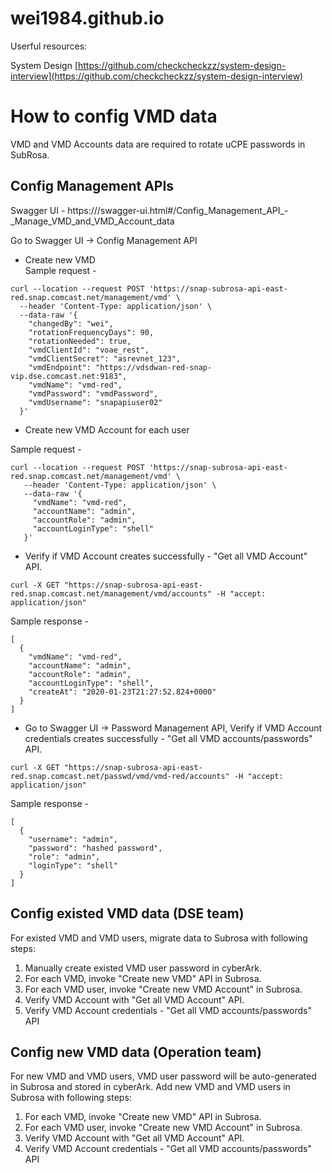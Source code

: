 # wei1984.github.io

Userful resources:

System Design [https://github.com/checkcheckzz/system-design-interview](https://github.com/checkcheckzz/system-design-interview)


# How to config VMD data  
VMD and VMD Accounts data are required to rotate uCPE passwords in SubRosa. 

## Config Management APIs 
Swagger UI - https://<Subrosa env endpoint>/swagger-ui.html#/Config_Management_API_-_Manage_VMD_and_VMD_Account_data

Go to Swagger UI -> Config Management API
- Create new VMD  
Sample request -  
```
curl --location --request POST 'https://snap-subrosa-api-east-red.snap.comcast.net/management/vmd' \
  --header 'Content-Type: application/json' \
  --data-raw '{
    "changedBy": "wei",
    "rotationFrequencyDays": 90,
    "rotationNeeded": true,
    "vmdClientId": "voae_rest",
    "vmdClientSecret": "asrevnet_123",
    "vmdEndpoint": "https://vdsdwan-red-snap-vip.dse.comcast.net:9183",
    "vmdName": "vmd-red",
    "vmdPassword": "vmdPassword",
    "vmdUsername": "snapapiuser02"
  }'
```
    
- Create new VMD Account for each user

Sample request -
```
curl --location --request POST 'https://snap-subrosa-api-east-red.snap.comcast.net/management/vmd' \
   --header 'Content-Type: application/json' \
   --data-raw '{
     "vmdName": "vmd-red",
     "accountName": "admin",
     "accountRole": "admin",
     "accountLoginType": "shell"
   }'
```
- Verify if VMD Account creates successfully - "Get all VMD Account" API.
```
curl -X GET "https://snap-subrosa-api-east-red.snap.comcast.net/management/vmd/accounts" -H "accept: application/json"
```
Sample response - 
```
[
  {
    "vmdName": "vmd-red",
    "accountName": "admin",
    "accountRole": "admin",
    "accountLoginType": "shell",
    "createAt": "2020-01-23T21:27:52.824+0000"
  }
]
```
- Go to Swagger UI -> Password Management API, Verify if VMD Account credentials creates successfully - "Get all VMD accounts/passwords" API.
```
curl -X GET "https://snap-subrosa-api-east-red.snap.comcast.net/passwd/vmd/vmd-red/accounts" -H "accept: application/json"
```
Sample response - 
```
[
  {
    "username": "admin",
    "password": "hashed password",
    "role": "admin",
    "loginType": "shell"
  }
]
```  

## Config existed VMD data (DSE team)
For existed VMD and VMD users, migrate data to Subrosa with following steps:
1. Manually create existed VMD user password in cyberArk.
2. For each VMD, invoke "Create new VMD" API in Subrosa.
3. For each VMD user, invoke "Create new VMD Account" in Subrosa.
4. Verify VMD Account with "Get all VMD Account" API.
5. Verify VMD Account credentials - "Get all VMD accounts/passwords" API

## Config new VMD data (Operation team)
For new VMD and VMD users, VMD user password will be auto-generated in Subrosa and stored in cyberArk.
Add new VMD and VMD users in Subrosa with following steps:
1. For each VMD, invoke "Create new VMD" API in Subrosa.
2. For each VMD user, invoke "Create new VMD Account" in Subrosa.
3. Verify VMD Account with "Get all VMD Account" API.
4. Verify VMD Account credentials - "Get all VMD accounts/passwords" API
                                                
 
